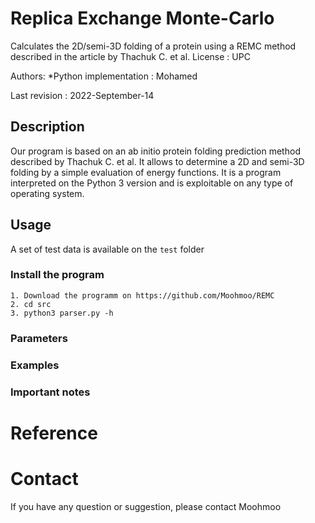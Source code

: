 # Replica Exchange Monte-Carlo
Calculates the 2D/semi-3D folding of a protein using a REMC method described in the article by Thachuk C. et al.
License : UPC

Authors:
    *Python implementation : Mohamed

Last revision : 2022-September-14
## Description
Our program is based on an ab initio protein folding prediction method described by Thachuk C. et al.
It allows to determine a 2D and semi-3D folding by a simple evaluation of energy functions. It is a program
interpreted on the Python 3 version and is exploitable on any type of operating system.
## Usage
A set of test data is available on the `test` folder
### Install the program
    1. Download the programm on https://github.com/Moohmoo/REMC 
    2. cd src 
    3. python3 parser.py -h
### Parameters

### Examples

### Important notes

# Reference

# Contact

If you have any question or suggestion, please contact Moohmoo
